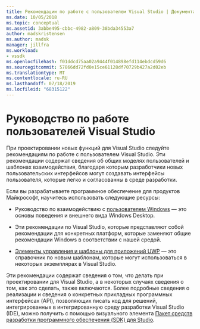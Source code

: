 ```yaml
---
title: Рекомендации по работе с пользователем Visual Studio | Документация Майкрософт
ms.date: 10/05/2018
ms.topic: conceptual
ms.assetid: 3abbe495-cbbc-4982-a809-38bda34553a7
author: madskristensen
ms.author: madsk
manager: jillfra
ms.workload:
- vssdk
ms.openlocfilehash: f01ddcd75aa02a9444f014898efd114ebdcd59d6
ms.sourcegitcommit: 57866dd72fd0e15ce61128df70729b427a2d02eb
ms.translationtype: MT
ms.contentlocale: ru-RU
ms.lasthandoff: 07/18/2019
ms.locfileid: "68315122"
---
```

# <a name="visual-studio-user-experience-guidelines"></a>Руководство по работе пользователей Visual Studio
При проектировании новых функций для Visual Studio следуйте рекомендациям по работе с пользователем Visual Studio. Эти рекомендации содержат сведения об общих моделях пользователей и шаблонах взаимодействия, благодаря которым разработчики новых пользовательских интерфейсов могут создавать интерфейсы пользователя, которые легко и согласованны в среде разработки.

Если вы разрабатываете программное обеспечение для продуктов Майкрософт, научитесь использовать следующие ресурсы:

- Руководство по взаимодействию с [пользователем Windows](https://docs.microsoft.com/windows/win32/uxguide/guidelines) — это основы поведения и внешнего вида Windows Desktop.

- Эти рекомендации по Visual Studio, которые представляют собой рекомендации для конкретных платформ, которые заменяют общие рекомендации Windows в соответствии с нашей средой.

- [Элементы управления и шаблоны для приложений UWP](/windows/uwp/design/controls-and-patterns) — это справочник по новым шаблонам, которые могут использоваться в некоторых экземплярах в Visual Studio.

Эти рекомендации содержат сведения о том, что делать при проектировании для Visual Studio, а в некоторых случаях сведения о том, как это сделать, также включаются. Более подробные сведения о реализации и сведения о конкретных прикладных программных интерфейсах (API), позволяющих писать код для решений, интегрированных в интегрированную среду разработки Visual Studio (IDE), можно получить с помощью визуального элемента [ Пакет средств разработки программного обеспечения (SDK) для Studio](../visual-studio-sdk.md).